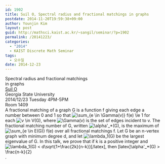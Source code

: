 ```yaml
---
id: 1902
title: Suil O, Spectral radius and fractional matchings in graphs
postdate: 2014-11-20T19:59:38+09:00
author: Younjin Kim
layout: post
guid: http://mathsci.kaist.ac.kr/~sangil/seminar/?p=1902
permalink: /20141223/
categories:
  - "2014"
  - KAIST Discrete Math Seminar
tags:
  - 오수일
date: 2014-12-23
---
```

<div class="talk">
  Spectral radius and fractional matchings<br /> in graphs
</div>

<div class="speaker">
  <a href="http://www2.gsu.edu/~matosi/ "> Suil O </a><br /> Georgia State University
</div>

<div class="date">
  2014/12/23 Tuesday 4PM-5PM<br /> Room 1409
</div>

<div class="abstract">
  A fractional matching of a graph G is a function f giving each edge a number between 0 and 1 so that <img src='http://s0.wp.com/latex.php?latex=%5Csum_%7Be+%5Cin+%5CGamma%28v%29%7D+f%28e%29+%5Cle+1&#038;bg=ffffff&#038;fg=000000&#038;s=0' alt='\sum_{e \in \Gamma(v)} f(e) \le 1' title='\sum_{e \in \Gamma(v)} f(e) \le 1' class='latex' /> for each <img src='http://s0.wp.com/latex.php?latex=v+%5Cin+V%28G%29&#038;bg=ffffff&#038;fg=000000&#038;s=0' alt='v \in V(G)' title='v \in V(G)' class='latex' />, where <img src='http://s0.wp.com/latex.php?latex=%5CGamma%28v%29&#038;bg=ffffff&#038;fg=000000&#038;s=0' alt='\Gamma(v)' title='\Gamma(v)' class='latex' /> is the set of edges incident to v. The fractional matching number of G, written <img src='http://s0.wp.com/latex.php?latex=%5Calpha%27_%2A%28G%29&#038;bg=ffffff&#038;fg=000000&#038;s=0' alt='\alpha&#039;_*(G)' title='\alpha&#039;_*(G)' class='latex' />, is the maximum of <img src='http://s0.wp.com/latex.php?latex=%5Csum_%7Be+%5Cin+E%28G%29%7D+f%28e%29&#038;bg=ffffff&#038;fg=000000&#038;s=0' alt='\sum_{e \in E(G)} f(e)' title='\sum_{e \in E(G)} f(e)' class='latex' /> over all fractional matchings f. Let G be an n-vertex graph with minimum degree d, and let <img src='http://s0.wp.com/latex.php?latex=%5Clambda_1%28G%29&#038;bg=ffffff&#038;fg=000000&#038;s=0' alt='\lambda_1(G)' title='\lambda_1(G)' class='latex' /> be the largest eigenvalue of G. In this talk, we prove that if k is a positive integer and <img src='http://s0.wp.com/latex.php?latex=%5Clambda_1%28G%29+%3C+d%5Csqrt%7B1%2B%5Cfrac%7B2k%7D%7Bn-k%7D%7D%26%2391%3B%2Flatex%26%2393%3B%2C+then+%26%2391%3Blatex%26%2393%3B%5Calpha%27_%2A%28G%29+%3E+%5Cfrac%7Bn-k%7D%7B2%7D&#038;bg=ffffff&#038;fg=000000&#038;s=0' alt='\lambda_1(G) < d\sqrt{1+\frac{2k}{n-k}}&#091;/latex&#093;, then &#091;latex&#093;\alpha&#039;_*(G) > \frac{n-k}{2}' title='\lambda_1(G) < d\sqrt{1+\frac{2k}{n-k}}&#091;/latex&#093;, then &#091;latex&#093;\alpha&#039;_*(G) > \frac{n-k}{2}' class='latex' />.
</div>